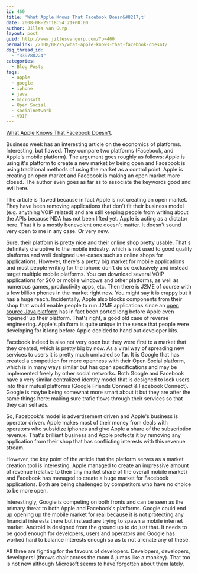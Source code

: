```yaml
---
id: 460
title: 'What Apple Knows That Facebook Doesn&#8217;t'
date: 2008-08-25T18:54:21+00:00
author: Jilles van Gurp
layout: post
guid: http://www.jillesvangurp.com/?p=460
permalink: /2008/08/25/what-apple-knows-that-facebook-doesnt/
dsq_thread_id:
  - "339788224"
categories:
  - Blog Posts
tags:
  - apple
  - google
  - iphone
  - java
  - microsoft
  - Open Social
  - socialnetwork
  - VOIP
---
```

[What Apple Knows That Facebook Doesn't](http://www.businessweek.com/managing/content/aug2008/ca20080821_127879.htm?campaign_id=rss_daily).

Business week has an interesting article on the economics of platforms. Interesting, but flawed. They compare two platforms (Facebook, and Apple's mobile platform). The argument goes roughly as follows: Apple is using it's platform to create a new market by being open and Facebook is using traditional methods of using the market as a control point. Apple is creating an open market and Facebook is making an open market more closed. The author even goes as far as to associate the keywords good and evil here.

The article is flawed because in fact Apple is not creating an open market. They have been removing applications that don't fit their business model (e.g. anything VOIP related) and are still keeping people from writing about the APIs because NDA has not been lifted yet. Apple is acting as a dictator here. That it is a mostly benevolent one doesn't matter. It doesn't sound very open to me in any case. Or very new.

Sure, their platform is pretty nice and their online shop pretty usable. That's definitely disruptive to the mobile industry, which is not used to good quality platforms and well designed use-cases such as online shops for applications. However, there's a pretty big market for mobile applications and most people writing for the iphone don't do so exclusively and instead target multiple mobile platforms. You can download several VOIP applications for S60 or mobile windows and other platforms, as well as numerous games, productivity apps, etc. Then there is J2ME of course with a few billion phones in the market right now. You might say it is crappy but it has a huge reach. Incidentally, Apple also blocks components from their shop that would enable people to run J2ME applications since an [open source Java platform](http://gnu.wildebeest.org/diary/2007/11/22/free-your-iphone/) has in fact been ported long before Apple even 'opened' up their platform. That's right, a good old case of reverse engineering. Apple's platform is quite unique in the sense that people were developing for it long before Apple decided to hand out developer kits.

Facebook indeed is also not very open but they were first to a market that they created, which is pretty big by now. As a viral way of spreading new services to users it is pretty much unrivaled so far. It is Google that has created a competition for more openness with their Open Social platform, which is in many ways similar but has open specifications and may be implemented freely by other social networks. Both Google and Facebook have a very similar centralized identity model that is designed to lock users into their mutual platforms (Google Friends Connect & Facebook Connect). Google is maybe being somewhat more smart about it but they are after the same things here: making sure trafic flows through their services so that they can sell ads.

So, Facebook's model is advertisement driven and Apple's business is operator driven. Apple makes most of their money from deals with operators who subsidize iphones and give Apple a share of the subscription revenue. That's brilliant business and Apple protects it by removing any application from their shop that has conflicting interests with this revenue stream.

However, the key point of the article that the platform serves as a market creation tool is interesting. Apple managed to create an impressive amount of revenue (relative to their tiny market share of the overall mobile market) and Facebook has managed to create a huge market for Facebook applications. Both are being challenged by competitors who have no choice to be more open.

Interestingly, Google is competing on both fronts and can be seen as the primary threat to both Apple and Facebook's platforms. Google could end up opening up the mobile market for real because it is not protecting any financial interests there but instead are trying to spawn a mobile internet market. Android is designed from the ground up to do just that. It needs to be good enough for developers, users and operators and Google has worked hard to balance interests enough so as to not alienate any of these.

All three are fighting for the favours of developers. Developers, developers, developers! (throws chair across the room & jumps like a monkey). That too is not new although Microsoft seems to have forgotten about them lately.
